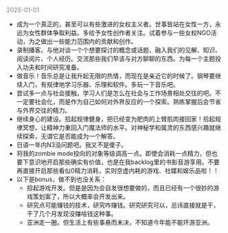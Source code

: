 
<span style="color: gray;">2025-01-01</span>

- 成为一个真正的，甚至可以有些激进的女权主义者。世事皆站在女性一方，永远为女性群体争取利益。多给予女性创作者关注。试着参与一些女权NGO活动，为之做出一些能力范围内的贡献和创作。
- 录制播客。与他对谈一个个想要探讨的概念或话题，融入我们的见解、知识、阅读阅片、个人经历。交流那些我们早该与对方聊聊的东西。为每一个主题投入功夫和时间研究准备。
- 做音乐！音乐总是让我升起无限的热情，而现在是亲近它的时候了。钢琴要继续入门，有规律地学习乐器、乐理和软件。多玩一下音乐吧。
- 尝试多一点与社会接触。学习人们是怎么在社会与工作场景相处交往的吧。不一定要社会化，而是作为自己如何对外界反应的一个探索。熟练掌握后会节省与外界交往的精力。
- 继续身心的建设。拾起规律健身，把已经变为肥肉的上臂肌肉接回家！拾起规律冥想，让精神力重回入门魔法师的水平。对神秘学和属灵的东西感兴趣就继续探索，无谓它是否能成为一个解答。
- 日语一年内N3没问题吧。我又不是傻子。
- 将我的zombie mode投向的对象等级调高一点。即使会消耗一点精力，但也要下意识地开启那些确实有价值，也是在我backlog里的书影音游享用。不要再直接开启那些看似0精力消耗，实则空虚内耗的游戏、社媒和娱乐品啦！！ 
- 
	以下是bonus，做不到也没关系：
	- 拾起游戏开发。但是是因为会自发很想要做的，而且已经有一个很妙的游戏策划案了，所以大概率会开发出来。
	- 研究点可能赚钱的技术，研究咋赚钱。研究研究可以，忌讳直接就是干，干了几个月发现没赚啥钱这种事。
	- 亚洲走一圈。但生活上有些事悬而未决，不知道今年能不能环游亚洲。